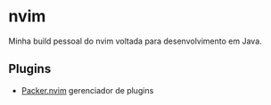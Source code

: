 # nvim
Minha build pessoal do nvim voltada para desenvolvimento em Java.
## Plugins
- [Packer.nvim](https://github.com/wbthomason/packer.nvim) gerenciador de plugins
